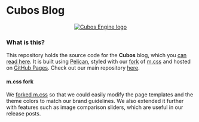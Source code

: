 # **Cubos** Blog

<p align="center">
  <a href="https://cubosengine.org">
    <img src="content/images/logo.png" alt="Cubos Engine logo">
  </a>
</p>

### What is this?

This repository holds the source code for the **Cubos** blog, which you [can read here](https://cubosengine.org). It is built using
[Pelican](https://blog.getpelican.com/), styled with our [fork](https://github.com/GameDevTecnico/cubos-m.css) of [m.css](https://mcss.mosra.cz/)
and hosted on [GitHub Pages](https://pages.github.com/). Check out our main repository
[here](https://github.com/GameDevTecnico/cubos).

#### m.css fork

We [forked m.css](https://github.com/GameDevTecnico/cubos-m.css) so that we could easily modify the page templates and the theme colors to match our brand guidelines. We also extended it further with features such as image comparison sliders, which are useful in our release posts.
